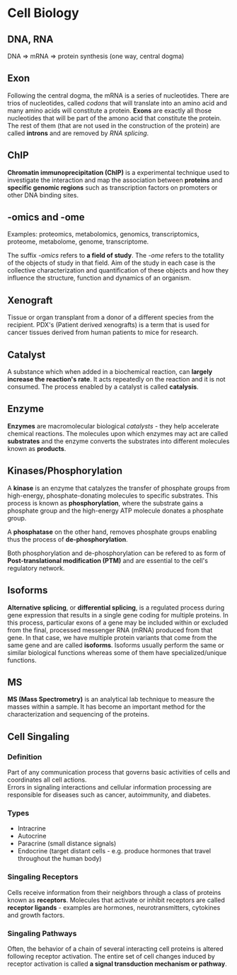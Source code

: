 # Cell Biology

## DNA, RNA

DNA => mRNA => protein synthesis (one way, central dogma)

## Exon

Following the central dogma, the mRNA is a series of nucleotides. There are 
trios of nucleotides, called *codons* that will translate into an amino acid 
and many amino acids will constitute a protein. **Exons** are exactly all those
nucleotides that will be part of the amono acid that constitute the protein.  
The rest of them (that are not used in the construction of the protein) are 
called **introns** and are removed by *RNA splicing*.

## ChIP

**Chromatin immunoprecipitation (ChIP)** is a experimental technique used to 
investigate the interaction and map the association between **proteins** and 
**specific genomic regions** such as transcription factors on promoters or 
other DNA binding sites.

## -omics and -ome

Examples: proteomics, metabolomics, genomics, transcriptomics, 
proteome, metabolome, genome, transcriptome.

The suffix *-omics* refers to **a field of study**. The *-ome* refers to
the totallity of the objects of study in that field. Aim of the study in each
case is the collective characterization and quantification of these objects 
and how they influence the structure, function and dynamics of an organism.

## Xenograft

Tissue or organ transplant from a donor of a different species from the 
recipient. PDX's (Patient derived xenografts) is a term that is used for 
cancer tissues derived from human patients to mice for research.

## Catalyst

A substance which when added in a biochemical reaction, can **largely increase 
the reaction's rate**. It acts repeatedly on the reaction and it is not 
consumed. The process enabled by a catalyst is called **catalysis**.

## Enzyme

**Enzymes** are macromolecular biological *catalysts* - they help accelerate 
chemical reactions. The molecules upon which enzymes may act are called 
**substrates** and the enzyme converts the substrates into different molecules 
known as **products**.

## Kinases/Phosphorylation

A **kinase** is an enzyme that catalyzes the transfer of phosphate groups from 
high-energy, phosphate-donating molecules to specific substrates. This process 
is known as **phosphorylation**, where the substrate gains a phosphate group 
and the high-energy ATP molecule donates a phosphate group.

A **phosphatase** on the other hand, removes phosphate groups enabling thus the
process of **de-phosphorylation**.

Both phosphorylation and de-phosphorylation can be refered to as form of
**Post-translational modification (PTM)** and are essential to the cell's 
regulatory network.

## Isoforms

**Alternative splicing**, or **differential splicing**, is a regulated process 
during gene expression that results in a single gene coding for multiple 
proteins. In this process, particular exons of a gene may be included within 
or excluded from the final, processed messenger RNA (mRNA) produced from that 
gene. In that case, we have multiple protein variants that come from the same 
gene and are called **isoforms**. Isoforms usually perform the same or similar 
biological functions whereas some of them have specialized/unique functions.

## MS

**MS (Mass Spectrometry)** is an analytical lab technique to measure the masses 
within a sample. It has become an important method for the characterization 
and sequencing of the proteins.

## Cell Singaling

### Definition

Part of any communication process that governs basic activities of cells and 
coordinates all cell actions.  
Errors in signaling interactions and cellular information processing are 
responsible for diseases such as cancer, autoimmunity, and diabetes.

### Types

- Intracrine 
- Autocrine
- Paracrine (small distance signals)
- Endocrine (target distant cells - e.g. produce hormones that travel 
throughout the human body)

### Singaling Receptors

Cells receive information from their neighbors through a class of proteins 
known as **receptors**. Molecules that activate or inhibit receptors are 
called **receptor ligands** - examples are hormones, neurotransmitters, 
cytokines and growth factors.

### Singaling Pathways

Often, the behavior of a chain of several interacting cell proteins is altered 
following receptor activation. The entire set of cell changes induced by 
receptor activation is called **a signal transduction mechanism or pathway**.

